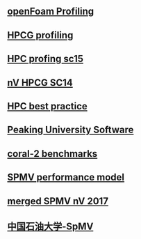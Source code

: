 
## [openFoam Profiling](http://www.hpcadvisorycouncil.com/pdf/OpenFOAM-UK.pdf)
## [HPCG profiling](http://www.hpcadvisorycouncil.com/pdf/HPCG_Analysis_POWER8.pdf)
## [HPC profing sc15](https://crd.lbl.gov/assets/pubs_presos/SC15HPGMGBoFProfiling.pdf)
## [nV HPCG SC14](http://www.hpcg-benchmark.org/downloads/sc14/HPCG_BOF.pdf)
## [HPC best practice](http://www.hpcadvisorycouncil.com/best_practices.php)

## [Peaking University Software](http://hpc.pku.edu.cn/_book/guide/soft_env/module.html)
## [coral-2 benchmarks](https://asc.llnl.gov/coral-2-benchmarks/)
## [SPMV  performance model](https://www.cs.uwyo.edu/~lwang7/papers/HPCS-2012.pdf)
## [merged  SPMV nV 2017](https://github.com/dumerrill/merge-spmv)
## [中国石油大学-SpMV](https://folk.idi.ntnu.no/weifengl/)
